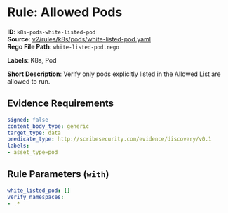 # Rule: Allowed Pods

**ID**: `k8s-pods-white-listed-pod`  
**Source**: [v2/rules/k8s/pods/white-listed-pod.yaml](https://github.com/scribe-public/sample-policies/v2/rules/k8s/pods/white-listed-pod.yaml)  
**Rego File Path**: `white-listed-pod.rego`  

**Labels**: K8s, Pod

**Short Description**: Verify only pods explicitly listed in the Allowed List are allowed to run.

## Evidence Requirements

```yaml
signed: false
content_body_type: generic
target_type: data
predicate_type: http://scribesecurity.com/evidence/discovery/v0.1
labels:
- asset_type=pod
```
## Rule Parameters (`with`)

```yaml
white_listed_pod: []
verify_namespaces:
- .*
```
